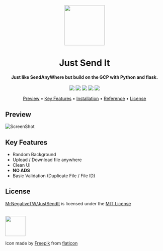 <div align="center">

<img src="https://i.imgur.com/MSe2neB.png" width="128" height="128">

<h1>Just Send It</h1>
<h4>
Just like SendAnyWhere but build on the GCP with Python and flask.
</h4>

![](https://img.shields.io/badge/Python-3-green.svg?style=flat-square)
![](https://img.shields.io/badge/GCP-AppEngine-blue.svg?style=flat-square)
![](https://img.shields.io/badge/GCP-Datastore-blue.svg?style=flat-square)
![](https://img.shields.io/badge/GCP-Storage-blue.svg?style=flat-square)
![](https://img.shields.io/badge/License-NotSure-blue.svg?style=flat-square)

<p align="center">
  <a href="#Preview">Preview</a> •
  <a href="#key-features">Key Features</a> •
  <a href="https://github.com/MrNegativeTW/JustSendIt/wiki/Installation">Installation</a> •
  <a href="https://github.com/MrNegativeTW/JustSendIt/wiki/Reference">Reference</a> •
  <a href="#license">License</a>
</p>

</div>

## Preview
![ScreenShot](https://imgur.com/n6aXq0e.png)

## Key Features
- Random Background
- Upload / Download file anywhere
- Clean UI
- **NO ADS**
- Basic Validation (Duplicate  File / File ID)

## License
[MrNegativeTW/JustSendIt](https://github.com/MrNegativeTW/JustSendIt) is licensed under the [MIT License](https://github.com/MrNegativeTW/JustSendIt/blob/master/LICENSE)

<br>
<img src="https://i.imgur.com/MSe2neB.png" width="64" height="64"><br>

Icon made by [Freepik](https://www.flaticon.com/authors/freepik) from [flaticon](https://www.flaticon.com/free-icon/paper-plane_941565?term=send&page=1&position=25)